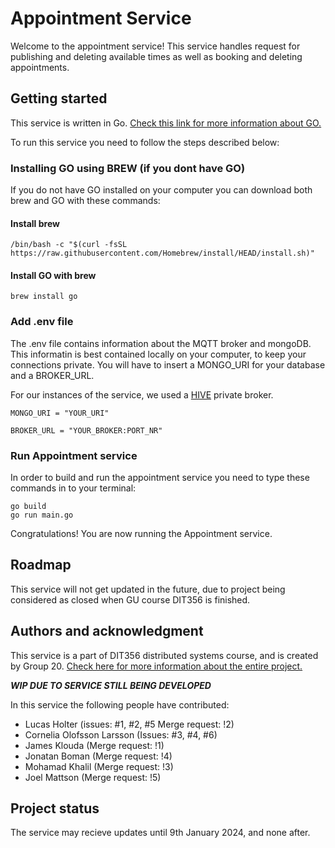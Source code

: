 # Appointment Service
Welcome to the appointment service! This service handles request for publishing and deleting available times as well as booking and deleting appointments.
## Getting started

This service is written in Go. [Check this link for more information about GO.](https://go.dev/)

To run this service you need to follow the steps described below:

### Installing GO using BREW (if you dont have GO)

If you do not have GO installed on your computer you can download both brew and GO with these commands:

#### Install brew
```
/bin/bash -c "$(curl -fsSL https://raw.githubusercontent.com/Homebrew/install/HEAD/install.sh)"
``````

#### Install GO with brew
```
brew install go
``````

### Add .env file
The .env file contains information about the MQTT broker and mongoDB. This informatin is best contained locally on your computer, to keep your connections private. You will have to insert a MONGO_URI for your database and a BROKER_URL.

For our instances of the service, we used a [HIVE](https://www.hivemq.com/mqtt/) private broker.

```
MONGO_URI = "YOUR_URI"

BROKER_URL = "YOUR_BROKER:PORT_NR"
```

### Run Appointment service
In order to build and run the appointment service you need to type these commands in to your terminal:


```
go build
go run main.go
```
Congratulations! You are now running the Appointment service.
 

## Roadmap
This service will not get updated in the future, due to project being considered as closed when GU course DIT356 is finished.


## Authors and acknowledgment
This service is a part of DIT356 distributed systems course, and is created by Group 20. [Check here for more information about the entire project.](https://git.chalmers.se/courses/dit355/2023/student-teams/dit356-2023-20/group-20-distributed-systems/-/wikis/home)

***WIP DUE TO SERVICE STILL BEING DEVELOPED***

In this service the following people have contributed:

- Lucas Holter (issues: #1, #2, #5 Merge request: !2)
- Cornelia Olofsson Larsson (Issues: #3, #4, #6)
- James Klouda (Merge request: !1)
- Jonatan Boman (Merge request: !4)
- Mohamad Khalil (Merge request: !3)
- Joel Mattson (Merge request: !5)



## Project status
The service may recieve updates until 9th January 2024, and none after.
